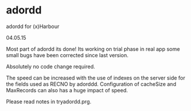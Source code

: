 # adordd
adordd for (x)Harbour

04.05.15

Most part of adordd its done!
Its working on trial phase in real app some small bugs have been corrected since last version.

Absolutely no code change required. 

The speed can be increased with the use of indexes on the server side for the fields used as RECNO  by adorddd.
Configuration of cacheSize and MaxRecords can also has a huge impact of speed.

Please read notes in tryadordd.prg.

